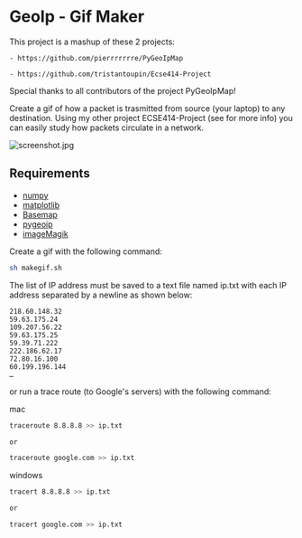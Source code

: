 # GeoIp - Gif Maker

This project is a mashup of these 2 projects: 

	- https://github.com/pierrrrrrre/PyGeoIpMap
	
	- https://github.com/tristantoupin/Ecse414-Project

Special thanks to all contributors of the project PyGeoIpMap!

Create a gif of how a packet is trasmitted from source (your laptop) to any destination. Using my other project ECSE414-Project (see for more info) you can easily study how packets circulate in a network.


![screenshot.jpg](https://github.com/tristantoupin/GeoIp-GifMaker/blob/master/output.gif)

## Requirements

* [numpy](http://www.numpy.org/)
* [matplotlib](http://matplotlib.org/)
* [Basemap](http://matplotlib.org/basemap/)
* [pygeoip](https://pypi.python.org/pypi/pygeoip)
* [imageMagik](https://www.imagemagick.org/script/download.php)

Create a gif with the following command:

```bash
sh makegif.sh
```

The list of IP address must be saved to a text file named ip.txt with each IP
address separated by a newline as shown below:

```
218.60.148.32
59.63.175.24
109.207.56.22
59.63.175.25
59.39.71.222
222.186.62.17
72.80.16.100
60.199.196.144
…
```


or run a trace route (to Google's servers) with the following command:

mac
```bash
traceroute 8.8.8.8 >> ip.txt

or

traceroute google.com >> ip.txt
```

windows
```bash
tracert 8.8.8.8 >> ip.txt

or 

tracert google.com >> ip.txt
```
